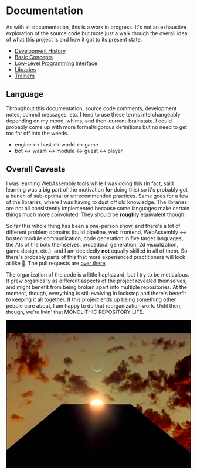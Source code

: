# Documentation

As with all documentation, this is a work in progress. It's not an exhaustive exploration of the source code but more just a walk though the overall idea of what this project is and how it got to its present state. 

* [Development History](./history.md)
* [Basic Concepts](./concepts.md)
* [Low-Level Programming Interface](./interface.md)
* [Libraries](./libraries.md)
* [Trainers](./trainers.md)


## Language

Throughout this documentation, source code comments, development notes, commit messages, etc. I tend to use these terms interchangeably depending on my mood, whims, and then-current-brainstate. I could probably come up with more formal/rigorous definitions but no need to get too far off into the weeds. 
* engine ↔ host ↔ world ↔ game
* bot ↔ wasm ↔ module ↔ guest ↔ player


## Overall Caveats

I was learning WebAssembly tools while I was doing this (in fact, said learning was a big part of the motivation **for** doing this) so it's probably got a bunch of sub-optimal or unrecommended practices. Same goes for a few of the libraries, where I was having to dust off old knowledge. The libraries are not all consistently implemented because some languages make certain things much more convoluted. They should be **roughly** equivalent though. 

So far this whole thing has been a one-person show, and there's a lot of different problem domains (build pipeline, web frontend, WebAssembly ↔ hosted module communication, code generation in five target languages, the AIs of the bots themselves, procedural generation, 2d visualization, game design, etc.), and I am decidedly **not** equally skilled in all of them. So there's probably parts of this that more experienced practitioners will look at like 🤨. The pull requests are [over there](https://github.com/sjml/wasmbots/pulls). 

The organization of the code is a little haphazard, but I try to be meticulous. It grew organically as different aspects of the project revealed themselves, and might benefit from being broken apart into multiple repositories. At the moment, though, everything is still evolving in lockstep and there's benefit to keeping it all together. If this project ends up being something other people care about, I am happy to do that reorganization work. Until then, though, we're livin' that MONOLITHIC REPOSITORY LIFE. 

![Monolith Image](./img/monolith.jpg)
